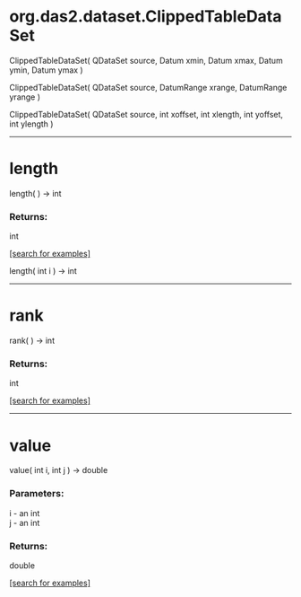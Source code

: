 # org.das2.dataset.ClippedTableDataSet
ClippedTableDataSet( QDataSet source, Datum xmin, Datum xmax, Datum ymin, Datum ymax )


ClippedTableDataSet( QDataSet source, DatumRange xrange, DatumRange yrange )


ClippedTableDataSet( QDataSet source, int xoffset, int xlength, int yoffset, int ylength )


***
<a name="length"></a>
# length
length(  ) &rarr; int



### Returns:
int


<a href="https://github.com/autoplot/dev/search?q=length&unscoped_q=length">[search for examples]</a>

length( int i ) &rarr; int<br>
***
<a name="rank"></a>
# rank
rank(  ) &rarr; int



### Returns:
int


<a href="https://github.com/autoplot/dev/search?q=rank&unscoped_q=rank">[search for examples]</a>

***
<a name="value"></a>
# value
value( int i, int j ) &rarr; double



### Parameters:
i - an int
<br>j - an int

### Returns:
double


<a href="https://github.com/autoplot/dev/search?q=value&unscoped_q=value">[search for examples]</a>


